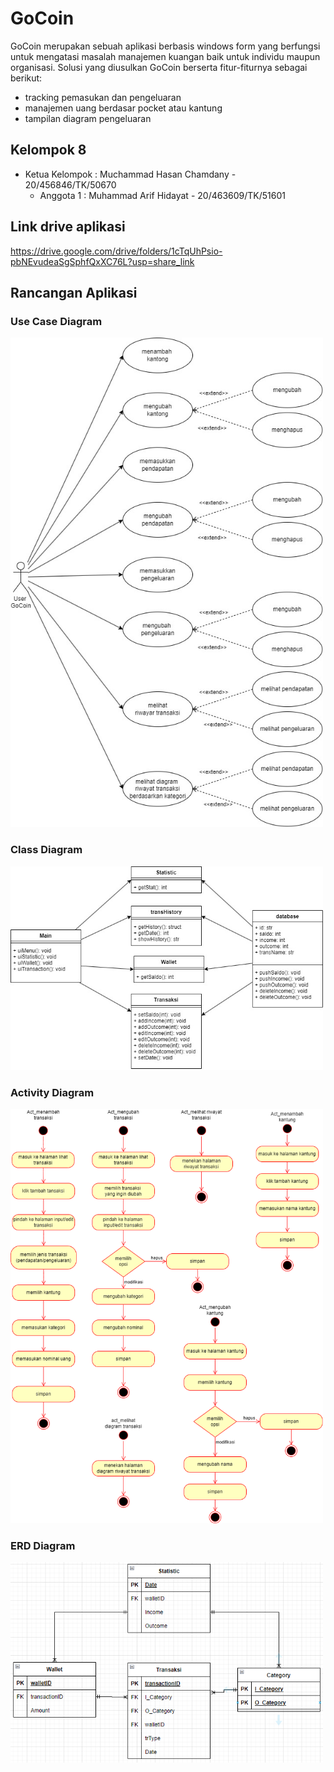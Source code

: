 # GoCoin
GoCoin merupakan sebuah aplikasi berbasis windows form yang berfungsi untuk mengatasi masalah manajemen kuangan baik untuk individu maupun organisasi. 
Solusi yang diusulkan GoCoin berserta fitur-fiturnya sebagai berikut: 
- tracking pemasukan dan pengeluaran 
- manajemen uang berdasar pocket atau kantung 
- tampilan diagram pengeluaran


## Kelompok 8
- Ketua Kelompok	: Muchammad Hasan Chamdany - 20/456846/TK/50670
	- Anggota 1		: Muhammad Arif Hidayat - 20/463609/TK/51601
	
## Link drive aplikasi
https://drive.google.com/drive/folders/1cTqUhPsio-pbNEvudeaSgSphfQxXC76L?usp=share_link

## Rancangan Aplikasi
<div class="Usecase"> 
	<h3>Use Case Diagram</h3>
	<img src="./markdown-assets/1.jpg" width="500" alt="usecase diagram" />
</div>
<div class="classdiagram"> 
	<h3>Class Diagram</h3>
	<img src="./markdown-assets/2.jpg" width="500" alt="class diagram" />
</div>
<div class="activity_diagram"> 
	<h3>Activity Diagram</h3>
	<img src="./markdown-assets/FixActivityDiagramGoCoin.png" width="500" alt="activity diagram" />
	<!-- <img src="./markdown-assets/AD1.jpg" width="200" alt="usecase diagram" />
	<img src="./markdown-assets/AD2.jpg" width="200" alt="usecase diagram" />
	<img src="./markdown-assets/AD3.jpg" width="200" alt="usecase diagram" />
	<img src="./markdown-assets/AD4.jpg" width="200" alt="usecase diagram" />
	<img src="./markdown-assets/AD5.jpg" width="500" alt="usecase diagram" />
	<img src="./markdown-assets/AD6.jpg" width="300" alt="usecase diagram" /> -->
</div>
<div class="erd_diagram"> 
	<h3>ERD Diagram</h3>
	<img src="./markdown-assets/ERD-GoCoin-rev.png" width="500" alt="class diagram" />
</div>
